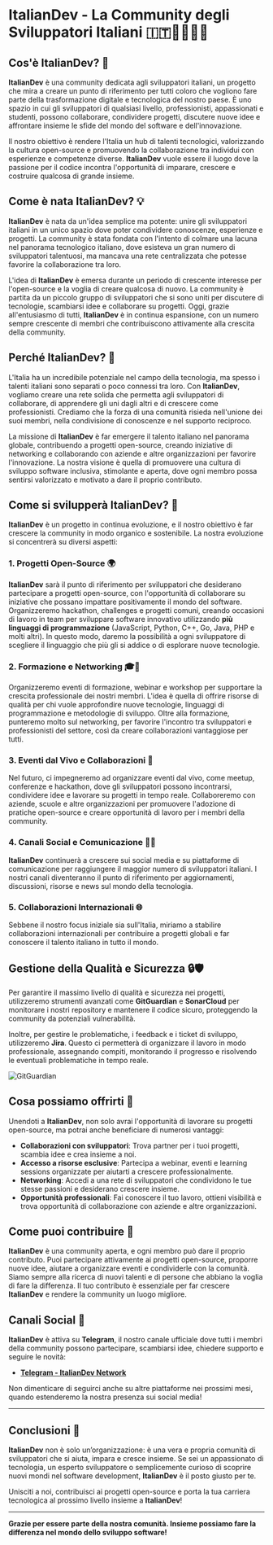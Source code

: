 # **ItalianDev - La Community degli Sviluppatori Italiani 🇮🇹👨‍💻👩‍💻**

## Cos'è **ItalianDev**? 🤔

**ItalianDev** è una community dedicata agli sviluppatori italiani, un progetto che mira a creare un punto di riferimento per tutti coloro che vogliono fare parte della trasformazione digitale e tecnologica del nostro paese. È uno spazio in cui gli sviluppatori di qualsiasi livello, professionisti, appassionati e studenti, possono collaborare, condividere progetti, discutere nuove idee e affrontare insieme le sfide del mondo del software e dell'innovazione.

Il nostro obiettivo è rendere l'Italia un hub di talenti tecnologici, valorizzando la cultura open-source e promuovendo la collaborazione tra individui con esperienze e competenze diverse. **ItalianDev** vuole essere il luogo dove la passione per il codice incontra l'opportunità di imparare, crescere e costruire qualcosa di grande insieme.

## Come è nata **ItalianDev**? 💡

**ItalianDev** è nata da un'idea semplice ma potente: unire gli sviluppatori italiani in un unico spazio dove poter condividere conoscenze, esperienze e progetti. La community è stata fondata con l'intento di colmare una lacuna nel panorama tecnologico italiano, dove esisteva un gran numero di sviluppatori talentuosi, ma mancava una rete centralizzata che potesse favorire la collaborazione tra loro.

L'idea di **ItalianDev** è emersa durante un periodo di crescente interesse per l'open-source e la voglia di creare qualcosa di nuovo. La community è partita da un piccolo gruppo di sviluppatori che si sono uniti per discutere di tecnologie, scambiarsi idee e collaborare su progetti. Oggi, grazie all'entusiasmo di tutti, **ItalianDev** è in continua espansione, con un numero sempre crescente di membri che contribuiscono attivamente alla crescita della community.

## Perché **ItalianDev**? 🚀

L'Italia ha un incredibile potenziale nel campo della tecnologia, ma spesso i talenti italiani sono separati o poco connessi tra loro. Con **ItalianDev**, vogliamo creare una rete solida che permetta agli sviluppatori di collaborare, di apprendere gli uni dagli altri e di crescere come professionisti. Crediamo che la forza di una comunità risieda nell'unione dei suoi membri, nella condivisione di conoscenze e nel supporto reciproco.

La missione di **ItalianDev** è far emergere il talento italiano nel panorama globale, contribuendo a progetti open-source, creando iniziative di networking e collaborando con aziende e altre organizzazioni per favorire l'innovazione. La nostra visione è quella di promuovere una cultura di sviluppo software inclusiva, stimolante e aperta, dove ogni membro possa sentirsi valorizzato e motivato a dare il proprio contributo.

## Come si svilupperà **ItalianDev**? 🔮

**ItalianDev** è un progetto in continua evoluzione, e il nostro obiettivo è far crescere la community in modo organico e sostenibile. La nostra evoluzione si concentrerà su diversi aspetti:

### 1. **Progetti Open-Source** 🌍
**ItalianDev** sarà il punto di riferimento per sviluppatori che desiderano partecipare a progetti open-source, con l'opportunità di collaborare su iniziative che possano impattare positivamente il mondo del software. Organizzeremo hackathon, challenges e progetti comuni, creando occasioni di lavoro in team per sviluppare software innovativo utilizzando **più linguaggi di programmazione** (JavaScript, Python, C++, Go, Java, PHP e molti altri). In questo modo, daremo la possibilità a ogni sviluppatore di scegliere il linguaggio che più gli si addice o di esplorare nuove tecnologie.

### 2. **Formazione e Networking** 🎓🤝
Organizzeremo eventi di formazione, webinar e workshop per supportare la crescita professionale dei nostri membri. L'idea è quella di offrire risorse di qualità per chi vuole approfondire nuove tecnologie, linguaggi di programmazione e metodologie di sviluppo. Oltre alla formazione, punteremo molto sul networking, per favorire l'incontro tra sviluppatori e professionisti del settore, così da creare collaborazioni vantaggiose per tutti.

### 3. **Eventi dal Vivo e Collaborazioni** 📅
Nel futuro, ci impegneremo ad organizzare eventi dal vivo, come meetup, conferenze e hackathon, dove gli sviluppatori possono incontrarsi, condividere idee e lavorare su progetti in tempo reale. Collaboreremo con aziende, scuole e altre organizzazioni per promuovere l'adozione di pratiche open-source e creare opportunità di lavoro per i membri della community.

### 4. **Canali Social e Comunicazione** 📲💬
**ItalianDev** continuerà a crescere sui social media e su piattaforme di comunicazione per raggiungere il maggior numero di sviluppatori italiani. I nostri canali diventeranno il punto di riferimento per aggiornamenti, discussioni, risorse e news sul mondo della tecnologia.

### 5. **Collaborazioni Internazionali** 🌐
Sebbene il nostro focus iniziale sia sull'Italia, miriamo a stabilire collaborazioni internazionali per contribuire a progetti globali e far conoscere il talento italiano in tutto il mondo.

## Gestione della Qualità e Sicurezza 🔒🛡️

Per garantire il massimo livello di qualità e sicurezza nei progetti, utilizzeremo strumenti avanzati come **GitGuardian** e **SonarCloud** per monitorare i nostri repository e mantenere il codice sicuro, proteggendo la community da potenziali vulnerabilità.

Inoltre, per gestire le problematiche, i feedback e i ticket di sviluppo, utilizzeremo **Jira**. Questo ci permetterà di organizzare il lavoro in modo professionale, assegnando compiti, monitorando il progresso e risolvendo le eventuali problematiche in tempo reale.

![GitGuardian](https://img.shields.io/github/license/gitguardian/gg-shield)

## Cosa possiamo offrirti 🎁

Unendoti a **ItalianDev**, non solo avrai l'opportunità di lavorare su progetti open-source, ma potrai anche beneficiare di numerosi vantaggi:

- **Collaborazioni con sviluppatori**: Trova partner per i tuoi progetti, scambia idee e crea insieme a noi.
- **Accesso a risorse esclusive**: Partecipa a webinar, eventi e learning sessions organizzate per aiutarti a crescere professionalmente.
- **Networking**: Accedi a una rete di sviluppatori che condividono le tue stesse passioni e desiderano crescere insieme.
- **Opportunità professionali**: Fai conoscere il tuo lavoro, ottieni visibilità e trova opportunità di collaborazione con aziende e altre organizzazioni.

## Come puoi contribuire 🤝

**ItalianDev** è una community aperta, e ogni membro può dare il proprio contributo. Puoi partecipare attivamente ai progetti open-source, proporre nuove idee, aiutare a organizzare eventi e condividerle con la comunità. Siamo sempre alla ricerca di nuovi talenti e di persone che abbiano la voglia di fare la differenza. Il tuo contributo è essenziale per far crescere **ItalianDev** e rendere la community un luogo migliore.

## Canali Social 📱

**ItalianDev** è attiva su **Telegram**, il nostro canale ufficiale dove tutti i membri della community possono partecipare, scambiarsi idee, chiedere supporto e seguire le novità:

- **[Telegram - ItalianDev Network](https://t.me/ItalianDevNetwork)**

Non dimenticare di seguirci anche su altre piattaforme nei prossimi mesi, quando estenderemo la nostra presenza sui social media!

---

## Conclusioni 🎯

**ItalianDev** non è solo un’organizzazione: è una vera e propria comunità di sviluppatori che si aiuta, impara e cresce insieme. Se sei un appassionato di tecnologia, un esperto sviluppatore o semplicemente curioso di scoprire nuovi mondi nel software development, **ItalianDev** è il posto giusto per te.

Unisciti a noi, contribuisci ai progetti open-source e porta la tua carriera tecnologica al prossimo livello insieme a **ItalianDev**!

---

**Grazie per essere parte della nostra comunità. Insieme possiamo fare la differenza nel mondo dello sviluppo software!**

